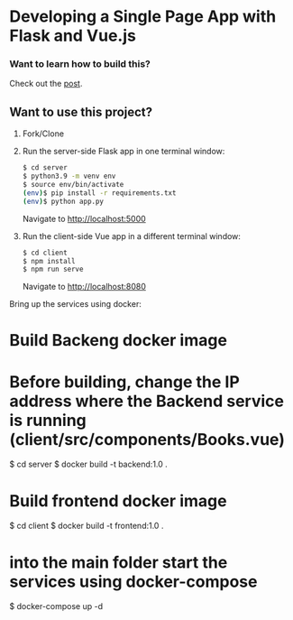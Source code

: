 # Developing a Single Page App with Flask and Vue.js

### Want to learn how to build this?

Check out the [post](https://testdriven.io/developing-a-single-page-app-with-flask-and-vuejs).

## Want to use this project?

1. Fork/Clone

1. Run the server-side Flask app in one terminal window:

    ```sh
    $ cd server
    $ python3.9 -m venv env
    $ source env/bin/activate
    (env)$ pip install -r requirements.txt
    (env)$ python app.py
    ```

    Navigate to [http://localhost:5000](http://localhost:5000)

1. Run the client-side Vue app in a different terminal window:

    ```sh
    $ cd client
    $ npm install
    $ npm run serve
    ```

    Navigate to [http://localhost:8080](http://localhost:8080)


Bring up the services using docker:
  # Build Backeng docker image 
  # Before building, change the IP address where the Backend  service is running (client/src/components/Books.vue)
   $ cd server
   $ docker build -t backend:1.0 .
  
  # Build frontend docker image
   $ cd client
   $ docker build -t frontend:1.0 .
   
  # into the main folder start the services using docker-compose
   $ docker-compose up -d
